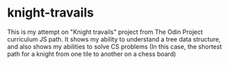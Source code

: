 # knight-travails
This is my attempt on "Knight travails" project from The Odin Project curriculum JS path. It shows my ability to understand a tree data structure, and also shows my abilities to solve CS problems (In this case, the shortest path for a knight from one tile to another on a chess board)

